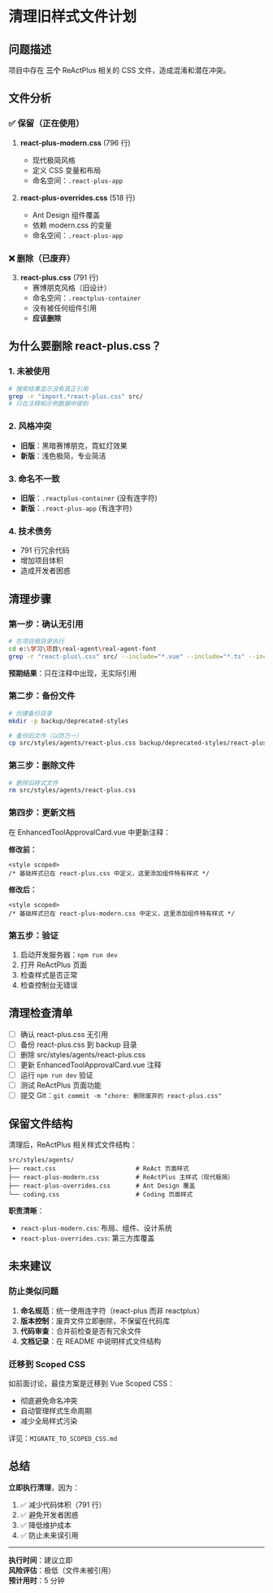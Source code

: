 # 清理旧样式文件计划

## 问题描述

项目中存在 **三个** ReActPlus 相关的 CSS 文件，造成混淆和潜在冲突。

## 文件分析

### ✅ 保留（正在使用）

1. **react-plus-modern.css** (796 行)
   - 现代极简风格
   - 定义 CSS 变量和布局
   - 命名空间：`.react-plus-app`

2. **react-plus-overrides.css** (518 行)
   - Ant Design 组件覆盖
   - 依赖 modern.css 的变量
   - 命名空间：`.react-plus-app`

### ❌ 删除（已废弃）

3. **react-plus.css** (791 行)
   - 赛博朋克风格（旧设计）
   - 命名空间：`.reactplus-container`
   - 没有被任何组件引用
   - **应该删除**

## 为什么要删除 react-plus.css？

### 1. 未被使用
```bash
# 搜索结果显示没有真正引用
grep -r "import.*react-plus.css" src/
# 只在注释和示例数据中提到
```

### 2. 风格冲突
- **旧版**：黑暗赛博朋克，霓虹灯效果
- **新版**：浅色极简，专业简洁

### 3. 命名不一致
- **旧版**：`.reactplus-container` (没有连字符)
- **新版**：`.react-plus-app` (有连字符)

### 4. 技术债务
- 791 行冗余代码
- 增加项目体积
- 造成开发者困惑

## 清理步骤

### 第一步：确认无引用

```bash
# 在项目根目录执行
cd e:\学习\项目\real-agent\real-agent-font
grep -r "react-plus\.css" src/ --include="*.vue" --include="*.ts" --include="*.js"
```

**预期结果**：只在注释中出现，无实际引用

### 第二步：备份文件

```bash
# 创建备份目录
mkdir -p backup/deprecated-styles

# 备份旧文件（以防万一）
cp src/styles/agents/react-plus.css backup/deprecated-styles/react-plus.css.backup
```

### 第三步：删除文件

```bash
# 删除旧样式文件
rm src/styles/agents/react-plus.css
```

### 第四步：更新文档

在 EnhancedToolApprovalCard.vue 中更新注释：

**修改前：**
```vue
<style scoped>
/* 基础样式已在 react-plus.css 中定义，这里添加组件特有样式 */
```

**修改后：**
```vue
<style scoped>
/* 基础样式已在 react-plus-modern.css 中定义，这里添加组件特有样式 */
```

### 第五步：验证

1. 启动开发服务器：`npm run dev`
2. 打开 ReActPlus 页面
3. 检查样式是否正常
4. 检查控制台无错误

## 清理检查清单

- [ ] 确认 react-plus.css 无引用
- [ ] 备份 react-plus.css 到 backup 目录
- [ ] 删除 src/styles/agents/react-plus.css
- [ ] 更新 EnhancedToolApprovalCard.vue 注释
- [ ] 运行 `npm run dev` 验证
- [ ] 测试 ReActPlus 页面功能
- [ ] 提交 Git：`git commit -m "chore: 删除废弃的 react-plus.css"`

## 保留文件结构

清理后，ReActPlus 相关样式文件结构：

```
src/styles/agents/
├── react.css                      # ReAct 页面样式
├── react-plus-modern.css          # ReActPlus 主样式（现代极简）
├── react-plus-overrides.css       # Ant Design 覆盖
└── coding.css                     # Coding 页面样式
```

**职责清晰**：
- `react-plus-modern.css`: 布局、组件、设计系统
- `react-plus-overrides.css`: 第三方库覆盖

## 未来建议

### 防止类似问题

1. **命名规范**：统一使用连字符（react-plus 而非 reactplus）
2. **版本控制**：废弃文件立即删除，不保留在代码库
3. **代码审查**：合并前检查是否有冗余文件
4. **文档记录**：在 README 中说明样式文件结构

### 迁移到 Scoped CSS

如前面讨论，最佳方案是迁移到 Vue Scoped CSS：
- 彻底避免命名冲突
- 自动管理样式生命周期
- 减少全局样式污染

详见：`MIGRATE_TO_SCOPED_CSS.md`

## 总结

**立即执行清理**，因为：
1. ✅ 减少代码体积（791 行）
2. ✅ 避免开发者困惑
3. ✅ 降低维护成本
4. ✅ 防止未来误引用

---

**执行时间**：建议立即  
**风险评估**：极低（文件未被引用）  
**预计用时**：5 分钟
